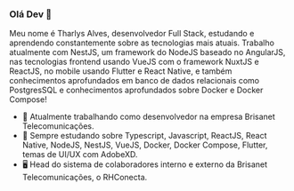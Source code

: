 ### Olá Dev 👋

Meu nome é Tharlys Alves, desenvolvedor Full Stack, estudando e aprendendo constantemente sobre as tecnologias mais atuais. Trabalho atualmente com NestJS, um framework do NodeJS baseado no AngularJS, nas tecnologias frontend usando VueJS com o framework NuxtJS e ReactJS, no mobile usando Flutter e React Native, e também conhecimentos aprofundados em banco de dados relacionais como PostgresSQL e conhecimentos aprofundados sobre Docker e Docker Compose!

- 🔭 Atualmente trabalhando como desenvolvedor na empresa Brisanet Telecomunicações.
- 🌱 Sempre estudando sobre Typescript, Javascript, ReactJS, React Native, NodeJS, NestJS, VueJS, Docker, Docker Compose, Flutter, temas de UI/UX com AdobeXD.
- 🖥 Head do sistema de colaboradores interno e externo da Brisanet Telecomunicações, o RHConecta.


